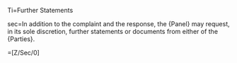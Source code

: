 Ti=Further Statements

sec=In addition to the complaint and the response, the {Panel} may request, in its sole discretion, further statements or documents from either of the {Parties}.

=[Z/Sec/0]
